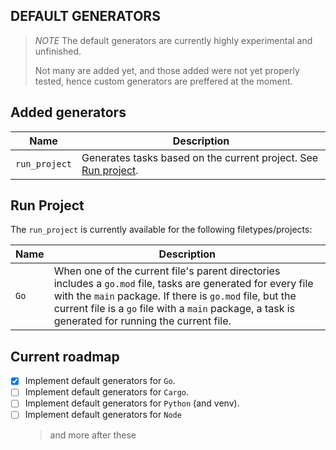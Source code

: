 ## DEFAULT GENERATORS

> _NOTE_ The default generators are currently highly experimental and unfinished.
>
> Not many are added yet, and those added were not yet properly tested, hence
> custom generators are preffered at the moment.

## Added generators

| Name          | Description                                                                    |
| ------------- | ------------------------------------------------------------------------------ |
| `run_project` | Generates tasks based on the current project. See [Run project](#run-project). |

## Run Project

The `run_project` is currently available for the following filetypes/projects:

| Name | Description                                                                                                                                                                                                                                                                     |
| ---- | ------------------------------------------------------------------------------------------------------------------------------------------------------------------------------------------------------------------------------------------------------------------------------- |
| `Go` | When one of the current file's parent directories includes a `go.mod` file, tasks are generated for every file with the `main` package. If there is `go.mod` file, but the current file is a `go` file with a `main` package, a task is generated for running the current file. |

## Current roadmap

- [x] Implement default generators for `Go`.
- [ ] Implement default generators for `Cargo`.
- [ ] Implement default generators for `Python` (and venv).
- [ ] Implement default generators for `Node`
  > and more after these
